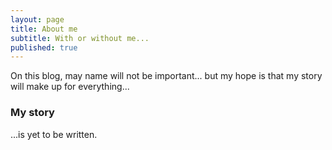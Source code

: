 ```yaml
---
layout: page
title: About me
subtitle: With or without me...
published: true
---
```


On this blog, may name will not be important...
but my hope is that my story will make up for everything...

### My story

...is yet to be written.


